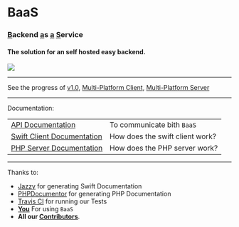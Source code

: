 <h1><a style='text-decoration:none' href='https://BackendasaService.github.io/' target='_blank'>BaaS</a></h1>

<h3><ins>B</ins>ackend <ins>a</ins>s <ins>a</ins> <ins>S</ins>ervice</h3>

<h4>The solution for an self hosted easy backend.</h4>

[![](https://travis-ci.org/BackendasaService/BaaS.svg?branch=master)](https://travis-ci.org/BackendasaService/BaaS)
<br />
<hr />

See the progress of [v1.0](https://github.com/BackendasaService/BaaS/projects/3), [Multi-Platform Client](https://github.com/BackendasaService/BaaS/projects/1), [Multi-Platform Server](https://github.com/BackendasaService/BaaS/projects/2)

---
Documentation: 

<table>
<tr><td><a target='_blank' href='https://backendasaservice.github.io/APIDocumentation/'>API  Documentation</a></td><td>To communicate bith <code>BaaS</code></td></tr>
<tr><td><a target='_blank' href='https://BackendasaService.github.io/Framework'>Swift Client Documentation</a></td><td>How does the swift client work?</td></tr>
<tr><td><a target='_blank' href='https://BackendasaService.github.io/Server'>PHP Server Documentation</a></td><td>How does the PHP server work?</td></tr>
</table>

---
Thanks to:

- [Jazzy](https://github.com/realm/jazzy) for generating Swift Documentation
- [PHPDocumentor](https://phpdoc.org) for generating PHP Documentation
- [Travis CI](https://travis-ci.org) for running our Tests
- **[You](#)** For using `BaaS` 
- **All our [Contributors](https://github.com/BackendasaService/BaaS/graphs/contributors)**.
